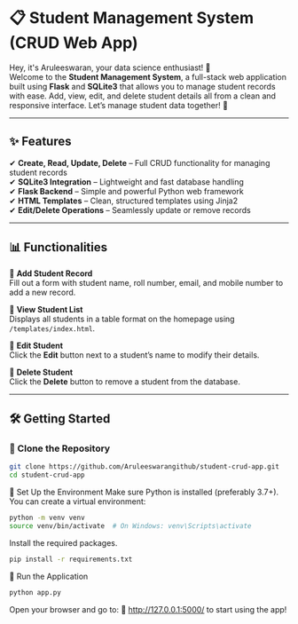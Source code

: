 # 📋 Student Management System (CRUD Web App)

Hey, it's Aruleeswaran, your data science enthusiast! 🚀  
Welcome to the **Student Management System**, a full-stack web application built using **Flask** and **SQLite3** that allows you to manage student records with ease. Add, view, edit, and delete student details all from a clean and responsive interface. Let’s manage student data together! 🎉

---

## ✨ Features

✔ **Create, Read, Update, Delete** – Full CRUD functionality for managing student records  
✔ **SQLite3 Integration** – Lightweight and fast database handling  
✔ **Flask Backend** – Simple and powerful Python web framework  
✔ **HTML Templates** – Clean, structured templates using Jinja2  
✔ **Edit/Delete Operations** – Seamlessly update or remove records  

---

## 📊 Functionalities

📌 **Add Student Record**  
Fill out a form with student name, roll number, email, and mobile number to add a new record.

📌 **View Student List**  
Displays all students in a table format on the homepage using `/templates/index.html`.

📌 **Edit Student**  
Click the **Edit** button next to a student’s name to modify their details.

📌 **Delete Student**  
Click the **Delete** button to remove a student from the database.

---

## 🛠️ Getting Started

### 🔹 Clone the Repository

```bash
git clone https://github.com/Aruleeswarangithub/student-crud-app.git
cd student-crud-app
```
🔹 Set Up the Environment
Make sure Python is installed (preferably 3.7+). You can create a virtual environment:
```bash
python -m venv venv
source venv/bin/activate  # On Windows: venv\Scripts\activate
```
Install the required packages.

```bash
pip install -r requirements.txt
```
🔹 Run the Application
```bash
python app.py
```
Open your browser and go to:
📍 http://127.0.0.1:5000/ to start using the app!
